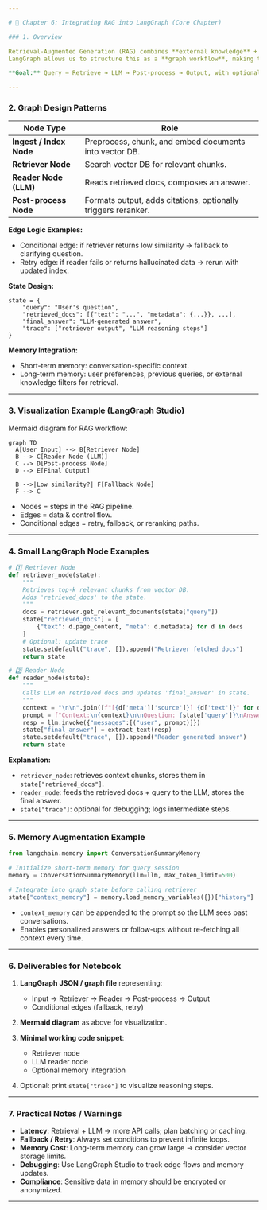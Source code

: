 ```yaml
---

# 🔹 Chapter 6: Integrating RAG into LangGraph (Core Chapter)

### 1. Overview

Retrieval-Augmented Generation (RAG) combines **external knowledge** + **LLM reasoning**.
LangGraph allows us to structure this as a **graph workflow**, making the process transparent, traceable, and easier to debug.

**Goal:** Query → Retrieve → LLM → Post-process → Output, with optional memory augmentation.

---
```


### 2. Graph Design Patterns

| Node Type               | Role                                                          |
| ----------------------- | ------------------------------------------------------------- |
| **Ingest / Index Node** | Preprocess, chunk, and embed documents into vector DB.        |
| **Retriever Node**      | Search vector DB for relevant chunks.                         |
| **Reader Node (LLM)**   | Reads retrieved docs, composes an answer.                     |
| **Post-process Node**   | Formats output, adds citations, optionally triggers reranker. |

**Edge Logic Examples:**

* Conditional edge: if retriever returns low similarity → fallback to clarifying question.
* Retry edge: if reader fails or returns hallucinated data → rerun with updated index.

**State Design:**

```text
state = {
    "query": "User's question",
    "retrieved_docs": [{"text": "...", "metadata": {...}}, ...],
    "final_answer": "LLM-generated answer",
    "trace": ["retriever output", "LLM reasoning steps"]
}
```

**Memory Integration:**

* Short-term memory: conversation-specific context.
* Long-term memory: user preferences, previous queries, or external knowledge filters for retrieval.

---

### 3. Visualization Example (LangGraph Studio)

Mermaid diagram for RAG workflow:

```mermaid
graph TD
  A[User Input] --> B[Retriever Node]
  B --> C[Reader Node (LLM)]
  C --> D[Post-process Node]
  D --> E[Final Output]

  B -->|Low similarity?| F[Fallback Node]
  F --> C
```

* Nodes = steps in the RAG pipeline.
* Edges = data & control flow.
* Conditional edges = retry, fallback, or reranking paths.

---

### 4. Small LangGraph Node Examples

```python
# 1️⃣ Retriever Node
def retriever_node(state):
    """
    Retrieves top-k relevant chunks from vector DB.
    Adds 'retrieved_docs' to the state.
    """
    docs = retriever.get_relevant_documents(state["query"])
    state["retrieved_docs"] = [
        {"text": d.page_content, "meta": d.metadata} for d in docs
    ]
    # Optional: update trace
    state.setdefault("trace", []).append("Retriever fetched docs")
    return state

# 2️⃣ Reader Node
def reader_node(state):
    """
    Calls LLM on retrieved docs and updates 'final_answer' in state.
    """
    context = "\n\n".join([f"[{d['meta']['source']}] {d['text']}" for d in state["retrieved_docs"]])
    prompt = f"Context:\n{context}\n\nQuestion: {state['query']}\nAnswer (cite sources):"
    resp = llm.invoke({"messages":[("user", prompt)]})
    state["final_answer"] = extract_text(resp)
    state.setdefault("trace", []).append("Reader generated answer")
    return state
```

**Explanation:**

* `retriever_node`: retrieves context chunks, stores them in `state["retrieved_docs"]`.
* `reader_node`: feeds the retrieved docs + query to the LLM, stores the final answer.
* `state["trace"]`: optional for debugging; logs intermediate steps.

---

### 5. Memory Augmentation Example

```python
from langchain.memory import ConversationSummaryMemory

# Initialize short-term memory for query session
memory = ConversationSummaryMemory(llm=llm, max_token_limit=500)

# Integrate into graph state before calling retriever
state["context_memory"] = memory.load_memory_variables({})["history"]
```

* `context_memory` can be appended to the prompt so the LLM sees past conversations.
* Enables personalized answers or follow-ups without re-fetching all context every time.

---

### 6. Deliverables for Notebook

1. **LangGraph JSON / graph file** representing:

   * Input → Retriever → Reader → Post-process → Output
   * Conditional edges (fallback, retry)
2. **Mermaid diagram** as above for visualization.
3. **Minimal working code snippet**:

   * Retriever node
   * LLM reader node
   * Optional memory integration
4. Optional: print `state["trace"]` to visualize reasoning steps.

---

### 7. Practical Notes / Warnings

* **Latency**: Retrieval + LLM → more API calls; plan batching or caching.
* **Fallback / Retry**: Always set conditions to prevent infinite loops.
* **Memory Cost**: Long-term memory can grow large → consider vector storage limits.
* **Debugging**: Use LangGraph Studio to track edge flows and memory updates.
* **Compliance**: Sensitive data in memory should be encrypted or anonymized.

---
